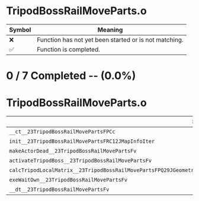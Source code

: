 # TripodBossRailMoveParts.o
| Symbol | Meaning 
| ------------- | ------------- 
| :x: | Function has not yet been started or is not matching. 
| :white_check_mark: | Function is completed. 


# 0 / 7 Completed -- (0.0%)
# TripodBossRailMoveParts.o
| Symbol | Decompiled? |
| ------------- | ------------- |
| `__ct__23TripodBossRailMovePartsFPCc` | :x: |
| `init__23TripodBossRailMovePartsFRC12JMapInfoIter` | :x: |
| `makeActorDead__23TripodBossRailMovePartsFv` | :x: |
| `activateTripodBoss__23TripodBossRailMovePartsFv` | :x: |
| `calcTripodLocalMatrix__23TripodBossRailMovePartsFPQ29JGeometry64TPosition3<Q29JGeometry38TMatrix34<Q29JGeometry13SMatrix34C<f>>>` | :x: |
| `exeWaitOwn__23TripodBossRailMovePartsFv` | :x: |
| `__dt__23TripodBossRailMovePartsFv` | :x: |
